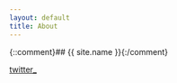 ```yaml
---
layout: default
title: About
---
```

{::comment}## {{ site.name }}{:/comment}

<a href="https://twitter.com/CrayfishGhost">twitter_</a>

